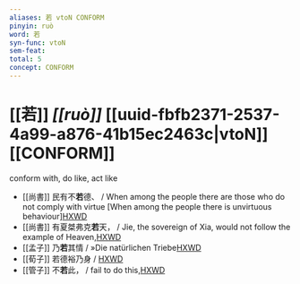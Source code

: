 ```yaml
---
aliases: 若 vtoN CONFORM
pinyin: ruò
word: 若
syn-func: vtoN
sem-feat: 
total: 5
concept: CONFORM 
---
```

# [[若]] *[[ruò]]*  [[uuid-fbfb2371-2537-4a99-a876-41b15ec2463c|vtoN]] [[CONFORM]]
conform with, do like, act like
 - [[尚書]] 民有不**若**德、 / When among the people there are those who do not comply with virtue [When among the people there is unvirtuous behaviour][HXWD](https://hxwd.org/textview.html?location=KR1b0001_tls_024-2a.13)
 - [[尚書]] 有夏桀弗克**若**天， / Jie, the sovereign of Xia, would not follow the example of Heaven,[HXWD](https://hxwd.org/textview.html?location=KR1b0001_tls_028-1a.26)
 - [[孟子]] 乃**若**其情 / »Die natürlichen Triebe[HXWD](https://hxwd.org/textview.html?location=KR1h0001_tls_011-29a.3)
 - [[荀子]] 若德裕乃身 / [HXWD](https://hxwd.org/textview.html?location=KR3a0002_tls_010-2a.35)
 - [[管子]] 不**若**此， / fail to do this,[HXWD](https://hxwd.org/textview.html?location=KR3c0001_tls_022-3a.5)